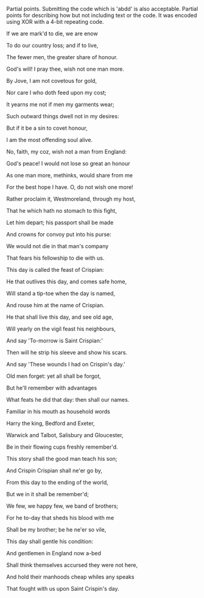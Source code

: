 Partial points.  Submitting the code which is 'abdd' is also acceptable.  Partial points for describing how but not including text or the code.  It was encoded using XOR with a 4-bit repeating code.

If we are mark'd to die, we are enow

To do our country loss; and if to live,

The fewer men, the greater share of honour.

God's will! I pray thee, wish not one man more.

By Jove, I am not covetous for gold,

Nor care I who doth feed upon my cost;

It yearns me not if men my garments wear;

Such outward things dwell not in my desires:

But if it be a sin to covet honour,

I am the most offending soul alive.

No, faith, my coz, wish not a man from England:

God's peace! I would not lose so great an honour

As one man more, methinks, would share from me

For the best hope I have. O, do not wish one more!

Rather proclaim it, Westmoreland, through my host,

That he which hath no stomach to this fight,

Let him depart; his passport shall be made

And crowns for convoy put into his purse:

We would not die in that man's company

That fears his fellowship to die with us.

This day is called the feast of Crispian:

He that outlives this day, and comes safe home,

Will stand a tip-toe when the day is named,

And rouse him at the name of Crispian.

He that shall live this day, and see old age,

Will yearly on the vigil feast his neighbours,

And say 'To-morrow is Saint Crispian:'

Then will he strip his sleeve and show his scars.

And say 'These wounds I had on Crispin's day.'

Old men forget: yet all shall be forgot,

But he'll remember with advantages

What feats he did that day: then shall our names.

Familiar in his mouth as household words

Harry the king, Bedford and Exeter,

Warwick and Talbot, Salisbury and Gloucester,

Be in their flowing cups freshly remember'd.

This story shall the good man teach his son;

And Crispin Crispian shall ne'er go by,

From this day to the ending of the world,

But we in it shall be remember'd;

We few, we happy few, we band of brothers;

For he to-day that sheds his blood with me

Shall be my brother; be he ne'er so vile,

This day shall gentle his condition:

And gentlemen in England now a-bed

Shall think themselves accursed they were not here,

And hold their manhoods cheap whiles any speaks

That fought with us upon Saint Crispin's day.